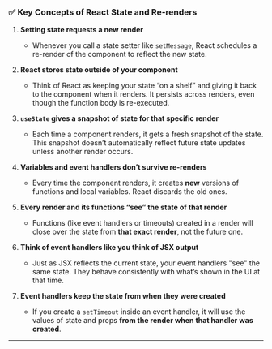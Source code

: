 
### ✅ Key Concepts of React State and Re-renders

1. **Setting state requests a new render**

   * Whenever you call a state setter like `setMessage`, React schedules a re-render of the component to reflect the new state.

2. **React stores state outside of your component**

   * Think of React as keeping your state “on a shelf” and giving it back to the component when it renders. It persists across renders, even though the function body is re-executed.

3. **`useState` gives a snapshot of state for that specific render**

   * Each time a component renders, it gets a fresh snapshot of the state. This snapshot doesn’t automatically reflect future state updates unless another render occurs.

4. **Variables and event handlers don’t survive re-renders**

   * Every time the component renders, it creates **new** versions of functions and local variables. React discards the old ones.

5. **Every render and its functions “see” the state of that render**

   * Functions (like event handlers or timeouts) created in a render will close over the state from **that exact render**, not the future one.

6. **Think of event handlers like you think of JSX output**

   * Just as JSX reflects the current state, your event handlers "see" the same state. They behave consistently with what’s shown in the UI at that time.

7. **Event handlers keep the state from when they were created**

   * If you create a `setTimeout` inside an event handler, it will use the values of state and props **from the render when that handler was created**.

---